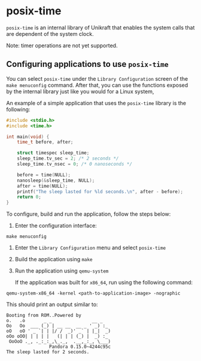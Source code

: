# posix-time

`posix-time` is an internal library of Unikraft that enables the system calls that are dependent of the system clock.

Note: timer operations are not yet supported.

## Configuring applications to use `posix-time`

You can select `posix-time` under the `Library Configuration` screen of the `make menuconfig` command.
After that, you can use the functions exposed by the internal library just like you would for a Linux system,

An example of a simple application that uses the `posix-time` library is the following:

```c
#include <stdio.h>
#include <time.h>

int main(void) {
    time_t before, after;

    struct timespec sleep_time;
    sleep_time.tv_sec = 2; /* 2 seconds */
    sleep_time.tv_nsec = 0; /* 0 nanoseconds */

    before = time(NULL);
    nanosleep(&sleep_time, NULL);
    after = time(NULL);
    printf("The sleep lasted for %ld seconds.\n", after - before);
    return 0;
}
```

To configure, build and run the application, follow the steps below:

1. Enter the configuration interface:

```console
make menuconfig
```

1. Enter the `Library Configuration` menu and select `posix-time`
1. Build the application using `make`
1. Run the application using `qemu-system`

    If the application was built for `x86_64`, run using the following command:

```console
qemu-system-x86_64 -kernel <path-to-application-image> -nographic
```

This should print an output similar to:

```text
Booting from ROM..Powered by
o.   .o       _ _               __ _
Oo   Oo  ___ (_) | __ __  __ _ ' _) :_
oO   oO ' _ `| | |/ /  _)' _` | |_|  _)
oOo oOO| | | | |   (| | | (_) |  _) :_
 OoOoO ._, ._:_:_,\_._,  .__,_:_, \___)
                Pandora 0.15.0~4244c95c
The sleep lasted for 2 seconds.
```
